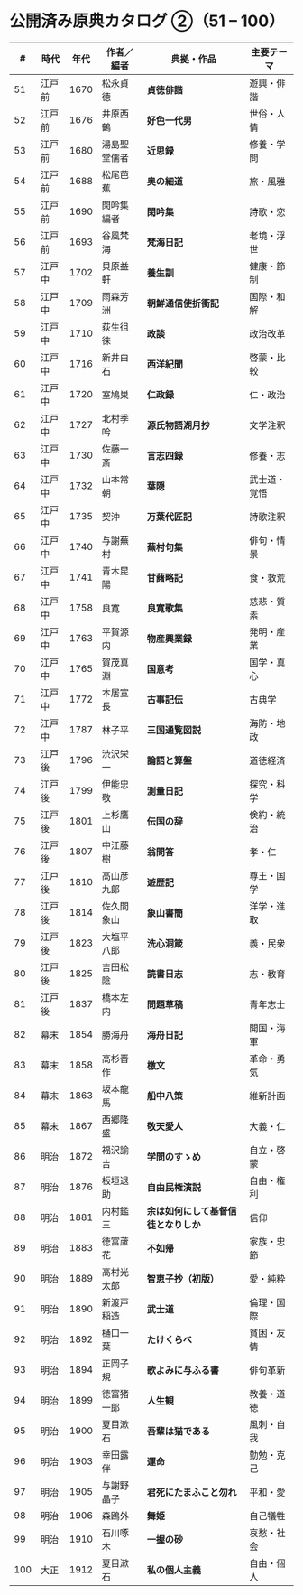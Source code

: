 # 公開済み原典カタログ ②（51 – 100）

| # | 時代 | 年代 | 作者／編者 | 典拠・作品 | 主要テーマ |
|---|------|------|------------|------------|------------|
|51| 江戸前 | 1670 | 松永貞徳 | **貞徳俳諧** | 遊興・俳諧 |
|52| 江戸前 | 1676 | 井原西鶴 | **好色一代男** | 世俗・人情 |
|53| 江戸前 | 1680 | 湯島聖堂儒者 | **近思録** | 修養・学問 |
|54| 江戸前 | 1688 | 松尾芭蕉 | **奥の細道** | 旅・風雅 |
|55| 江戸前 | 1690 | 閑吟集編者 | **閑吟集** | 詩歌・恋 |
|56| 江戸前 | 1693 | 谷風梵海 | **梵海日記** | 老境・浮世 |
|57| 江戸中 | 1702 | 貝原益軒 | **養生訓** | 健康・節制 |
|58| 江戸中 | 1709 | 雨森芳洲 | **朝鮮通信使折衝記** | 国際・和解 |
|59| 江戸中 | 1710 | 荻生徂徠 | **政談** | 政治改革 |
|60| 江戸中 | 1716 | 新井白石 | **西洋紀聞** | 啓蒙・比較 |
|61| 江戸中 | 1720 | 室鳩巣 | **仁政録** | 仁・政治 |
|62| 江戸中 | 1727 | 北村季吟 | **源氏物語湖月抄** | 文学注釈 |
|63| 江戸中 | 1730 | 佐藤一斎 | **言志四録** | 修養・志 |
|64| 江戸中 | 1732 | 山本常朝 | **葉隠** | 武士道・覚悟 |
|65| 江戸中 | 1735 | 契沖 | **万葉代匠記** | 詩歌注釈 |
|66| 江戸中 | 1740 | 与謝蕪村 | **蕪村句集** | 俳句・情景 |
|67| 江戸中 | 1741 | 青木昆陽 | **甘藷略記** | 食・救荒 |
|68| 江戸中 | 1758 | 良寛 | **良寛歌集** | 慈悲・質素 |
|69| 江戸中 | 1763 | 平賀源内 | **物産興業録** | 発明・産業 |
|70| 江戸中 | 1765 | 賀茂真淵 | **国意考** | 国学・真心 |
|71| 江戸中 | 1772 | 本居宣長 | **古事記伝** | 古典学 |
|72| 江戸中 | 1787 | 林子平 | **三国通覧図説** | 海防・地政 |
|73| 江戸後 | 1796 | 渋沢栄一 | **論語と算盤** | 道徳経済 |
|74| 江戸後 | 1799 | 伊能忠敬 | **測量日記** | 探究・科学 |
|75| 江戸後 | 1801 | 上杉鷹山 | **伝国の辞** | 倹約・統治 |
|76| 江戸後 | 1807 | 中江藤樹 | **翁問答** | 孝・仁 |
|77| 江戸後 | 1810 | 高山彦九郎 | **遊歴記** | 尊王・国学 |
|78| 江戸後 | 1814 | 佐久間象山 | **象山書簡** | 洋学・進取 |
|79| 江戸後 | 1823 | 大塩平八郎 | **洗心洞箴** | 義・民衆 |
|80| 江戸後 | 1825 | 吉田松陰 | **読書日志** | 志・教育 |
|81| 江戸後 | 1837 | 橋本左内 | **問題草稿** | 青年志士 |
|82| 幕末 | 1854 | 勝海舟 | **海舟日記** | 開国・海軍 |
|83| 幕末 | 1858 | 高杉晋作 | **檄文** | 革命・勇気 |
|84| 幕末 | 1863 | 坂本龍馬 | **船中八策** | 維新計画 |
|85| 幕末 | 1867 | 西郷隆盛 | **敬天愛人** | 大義・仁 |
|86| 明治 | 1872 | 福沢諭吉 | **学問のすゝめ** | 自立・啓蒙 |
|87| 明治 | 1876 | 板垣退助 | **自由民権演説** | 自由・権利 |
|88| 明治 | 1881 | 内村鑑三 | **余は如何にして基督信徒となりしか** | 信仰 |
|89| 明治 | 1883 | 徳富蘆花 | **不如帰** | 家族・忠節 |
|90| 明治 | 1889 | 高村光太郎 | **智恵子抄（初版）** | 愛・純粋 |
|91| 明治 | 1890 | 新渡戸稲造 | **武士道** | 倫理・国際 |
|92| 明治 | 1892 | 樋口一葉 | **たけくらべ** | 貧困・友情 |
|93| 明治 | 1894 | 正岡子規 | **歌よみに与ふる書** | 俳句革新 |
|94| 明治 | 1899 | 徳富猪一郎 | **人生観** | 教養・道徳 |
|95| 明治 | 1900 | 夏目漱石 | **吾輩は猫である** | 風刺・自我 |
|96| 明治 | 1903 | 幸田露伴 | **運命** | 勤勉・克己 |
|97| 明治 | 1905 | 与謝野晶子 | **君死にたまふこと勿れ** | 平和・愛 |
|98| 明治 | 1906 | 森鴎外 | **舞姫** | 自己犠牲 |
|99| 明治 | 1910 | 石川啄木 | **一握の砂** | 哀愁・社会 |
|100| 大正 | 1912 | 夏目漱石 | **私の個人主義** | 自由・個人 |
